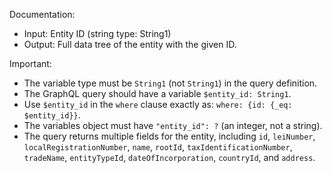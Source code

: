 Documentation:
- Input: Entity ID (string type: String1)
- Output: Full data tree of the entity with the given ID.

Important:
- The variable type must be `String1` (not `String1`) in the query definition.
- The GraphQL query should have a variable `$entity_id: String1`.
- Use `$entity_id` in the `where` clause exactly as: `where: {id: {_eq: $entity_id}}`.
- The variables object must have `"entity_id": ?` (an integer, not a string).
- The query returns multiple fields for the entity, including `id`, `leiNumber`, `localRegistrationNumber`, `name`, `rootId`, `taxIdentificationNumber`, `tradeName`, `entityTypeId`, `dateOfIncorporation`, `countryId`, and `address`.
